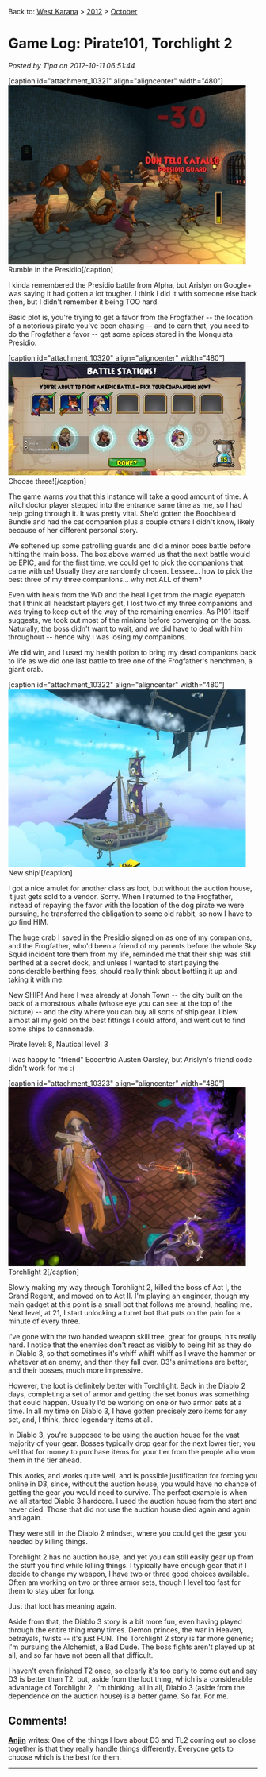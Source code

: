 Back to: [West Karana](/posts/westkarana.md) > [2012](/posts/2012/westkarana.md) > [October](./westkarana.md)
# Game Log: Pirate101, Torchlight 2

*Posted by Tipa on 2012-10-11 06:51:44*

[caption id="attachment\_10321" align="aligncenter" width="480"][![Rumble in the Presidio](../../../uploads/2012/10/Pirate-2012-10-10-21-01-42-45-480x360.jpg "Pirate 2012-10-10 21-01-42-45")](../../../uploads/2012/10/Pirate-2012-10-10-21-01-42-45.jpg) Rumble in the Presidio[/caption]

I kinda remembered the Presidio battle from Alpha, but Arislyn on Google+ was saying it had gotten a lot tougher. I think I did it with someone else back then, but I didn't remember it being TOO hard.

Basic plot is, you're trying to get a favor from the Frogfather -- the location of a notorious pirate you've been chasing -- and to earn that, you need to do the Frogfather a favor -- get some spices stored in the Monquista Presidio.

[caption id="attachment\_10320" align="aligncenter" width="480"][![](../../../uploads/2012/10/Pirate-2012-10-10-20-46-22-23-480x228.jpg "Choose three!")](../../../uploads/2012/10/Pirate-2012-10-10-20-46-22-23.jpg) Choose three![/caption]

The game warns you that this instance will take a good amount of time. A witchdoctor player stepped into the entrance same time as me, so I had help going through it. It was pretty vital. She'd gotten the Boochbeard Bundle and had the cat companion plus a couple others I didn't know, likely because of her different personal story.

We softened up some patrolling guards and did a minor boss battle before hitting the main boss. The box above warned us that the next battle would be EPIC, and for the first time, we could get to pick the companions that came with us! Usually they are randomly chosen. Lessee... how to pick the best three of my three companions... why not ALL of them?

Even with heals from the WD and the heal I get from the magic eyepatch that I think all headstart players get, I lost two of my three companions and was trying to keep out of the way of the remaining enemies. As P101 itself suggests, we took out most of the minions before converging on the boss. Naturally, the boss didn't want to wait, and we did have to deal with him throughout -- hence why I was losing my companions.

We did win, and I used my health potion to bring my dead companions back to life as we did one last battle to free one of the Frogfather's henchmen, a giant crab.

[caption id="attachment\_10322" align="aligncenter" width="480"][![](../../../uploads/2012/10/Pirate-2012-10-10-21-26-57-76-480x359.jpg "New ship!")](../../../uploads/2012/10/Pirate-2012-10-10-21-26-57-76.jpg) New ship![/caption]

I got a nice amulet for another class as loot, but without the auction house, it just gets sold to a vendor. Sorry. When I returned to the Frogfather, instead of repaying the favor with the location of the dog pirate we were pursuing, he transferred the obligation to some old rabbit, so now I have to go find HIM.

The huge crab I saved in the Presidio signed on as one of my companions, and the Frogfather, who'd been a friend of my parents before the whole Sky Squid incident tore them from my life, reminded me that their ship was still berthed at a secret dock, and unless I wanted to start paying the considerable berthing fees, should really think about bottling it up and taking it with me.

New SHIP! And here I was already at Jonah Town -- the city built on the back of a monstrous whale (whose eye you can see at the top of the picture) -- and the city where you can buy all sorts of ship gear. I blew almost all my gold on the best fittings I could afford, and went out to find some ships to cannonade.

Pirate level: 8, Nautical level: 3

I was happy to "friend" Eccentric Austen Oarsley, but Arislyn's friend code didn't work for me :(

[caption id="attachment\_10323" align="aligncenter" width="480"][![](../../../uploads/2012/10/Torchlight2-2012-10-10-23-32-46-57-480x360.jpg "Torchlight 2")](../../../uploads/2012/10/Torchlight2-2012-10-10-23-32-46-57.jpg) Torchlight 2[/caption]

Slowly making my way through Torchlight 2, killed the boss of Act I, the Grand Regent, and moved on to Act II. I'm playing an engineer, though my main gadget at this point is a small bot that follows me around, healing me. Next level, at 21, I start unlocking a turret bot that puts on the pain for a minute of every three.

I've gone with the two handed weapon skill tree, great for groups, hits really hard. I notice that the enemies don't react as visibly to being hit as they do in Diablo 3, so that sometimes it's whiff whiff whiff as I wave the hammer or whatever at an enemy, and then they fall over. D3's animations are better, and their bosses, much more impressive.

However, the loot is definitely better with Torchlight. Back in the Diablo 2 days, completing a set of armor and getting the set bonus was something that could happen. Usually I'd be working on one or two armor sets at a time. In all my time on Diablo 3, I have gotten precisely zero items for any set, and, I think, three legendary items at all.

In Diablo 3, you're supposed to be using the auction house for the vast majority of your gear. Bosses typically drop gear for the next lower tier; you sell that for money to purchase items for your tier from the people who won them in the tier ahead.

This works, and works quite well, and is possible justification for forcing you online in D3, since, without the auction house, you would have no chance of getting the gear you would need to survive. The perfect example is when we all started Diablo 3 hardcore. I used the auction house from the start and never died. Those that did not use the auction house died again and again and again.

They were still in the Diablo 2 mindset, where you could get the gear you needed by killing things.

Torchlight 2 has no auction house, and yet you can still easily gear up from the stuff you find while killing things. I typically have enough gear that if I decide to change my weapon, I have two or three good choices available. Often am working on two or three armor sets, though I level too fast for them to stay uber for long.

Just that loot has meaning again.

Aside from that, the Diablo 3 story is a bit more fun, even having played through the entire thing many times. Demon princes, the war in Heaven, betrayals, twists -- it's just FUN. The Torchlight 2 story is far more generic; I'm pursuing the Alchemist, a Bad Dude. The boss fights aren't played up at all, and so far have not been all that difficult.

I haven't even finished T2 once, so clearly it's too early to come out and say D3 is better than T2, but, aside from the loot thing, which is a considerable advantage of Torchlight 2, I'm thinking, all in all, Diablo 3 (aside from the dependence on the auction house) is a better game. So far. For me.

## Comments!

**[Anjin](http://anjininexile.blogspot.com)** writes: One of the things I love about D3 and TL2 coming out so close together is that they really handle things differently. Everyone gets to choose which is the best for them.

---

